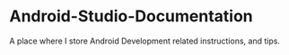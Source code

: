 # Android-Studio-Documentation

A place where I store Android Development related instructions, and tips.
